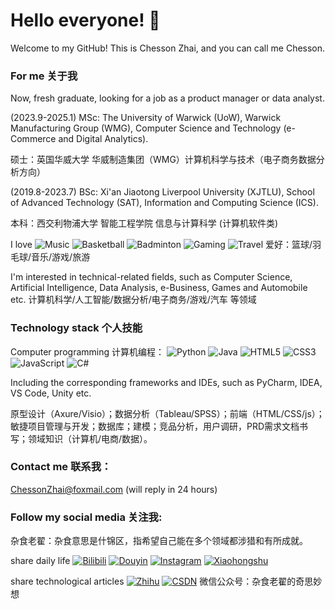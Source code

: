 # Hello everyone! 👋

Welcome to my GitHub! This is Chesson Zhai, and you can call me Chesson. 

### For me 关于我
Now, fresh graduate, looking for a job as a product manager or data analyst. 

(2023.9-2025.1) MSc: The University of Warwick (UoW), Warwick Manufacturing Group (WMG), Computer Science and Technology (e-Commerce and Digital Analytics). 

硕士：英国华威大学 华威制造集团（WMG）计算机科学与技术（电子商务数据分析方向）

(2019.8-2023.7) BSc: Xi'an Jiaotong Liverpool University (XJTLU), School of Advanced Technology (SAT), Information and Computing Science (ICS).

本科：西交利物浦大学 智能工程学院 信息与计算科学 (计算机软件类)

I love
![Music](https://img.shields.io/badge/-Music-FFD700?style=flat-square&logo=music&logoColor=white)
![Basketball](https://img.shields.io/badge/-Basketball-orange?style=flat-square&logo=sports&logoColor=white)
![Badminton](https://img.shields.io/badge/-Badminton-00BFFF?style=flat-square&logo=sports&logoColor=white)
![Gaming](https://img.shields.io/badge/-Games-9C27B0?style=flat-square&logo=gamepad&logoColor=white)
![Travel](https://img.shields.io/badge/-Travel-008000?style=flat-square&logo=airplane&logoColor=white)
爱好：篮球/羽毛球/音乐/游戏/旅游

I'm interested in technical-related fields, such as Computer Science, Artificial Intelligence, Data Analysis, e-Business, Games and Automobile etc. 
计算机科学/人工智能/数据分析/电子商务/游戏/汽车 等领域



### Technology stack 个人技能

Computer programming 计算机编程：
![Python](https://img.shields.io/badge/-Python-3776AB?style=flat-square&logo=python&logoColor=white)
![Java](https://img.shields.io/badge/-Java-007396?style=flat-square&logo=java&logoColor=white)
![HTML5](https://img.shields.io/badge/-HTML5-E34F26?style=flat-square&logo=html5&logoColor=white)
![CSS3](https://img.shields.io/badge/-CSS3-1572B6?style=flat-square&logo=css3)
![JavaScript](https://img.shields.io/badge/-JavaScript-F7DF1E?style=flat-square&logo=javascript&logoColor=black)
![C#](https://img.shields.io/badge/-C%23-239120?style=flat-square&logo=csharp&logoColor=white)

Including the corresponding frameworks and IDEs, such as PyCharm, IDEA, VS Code, Unity etc.

原型设计（Axure/Visio）；数据分析（Tableau/SPSS）；前端（HTML/CSS/js）；敏捷项目管理与开发；数据库；建模；竞品分析，用户调研，PRD需求文档书写；领域知识（计算机/电商/数据）。

### Contact me 联系我：
ChessonZhai@foxmail.com (will reply in 24 hours)

### Follow my social media 关注我:

杂食老翟：杂食意思是什锦区，指希望自己能在多个领域都涉猎和有所成就。

share daily life
[![Bilibili](https://img.shields.io/badge/Bilibili-杂食老翟-00A1D6?style=flat-square&logo=bilibili)](https://space.bilibili.com/474510573)
[![Douyin](https://img.shields.io/badge/Douyin-杂食老翟-FF4500?style=flat-square&logo=tiktok)](https://www.douyin.com/user/MS4wLjABAAAA8SxbTCoahDB29M1MRL-1rOiPUAS96E49CSg3pHRUxd8)
[![Instagram](https://img.shields.io/badge/Instagram-%40chessonzhai-E4405F?style=flat-square&logo=instagram)](https://www.instagram.com/chessonzhai/)
[![Xiaohongshu](https://img.shields.io/badge/小红书-杂食老翟-FF4500?style=flat-square&logo=xiaohongshu)](https://www.xiaohongshu.com/user/profile/5d1ef4940000000010039a38)

share technological articles
[![Zhihu](https://img.shields.io/badge/知乎-杂食老翟-0084FF?style=flat-square)](https://www.zhihu.com/people/za-shi-lao-di)
[![CSDN](https://img.shields.io/badge/CSDN-杂食老翟-red?style=flat-square&logo=blog&logoColor=white)](https://blog.csdn.net/ChuanxinZhai?spm=1010.2135.3001.5343)
微信公众号：杂食老翟的奇思妙想


